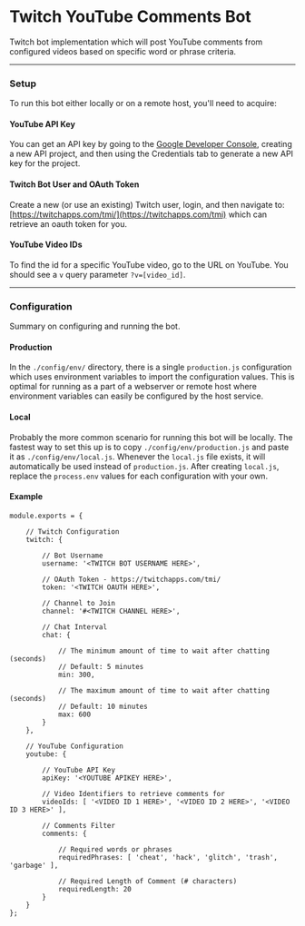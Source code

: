 # Twitch YouTube Comments Bot
Twitch bot implementation which will post YouTube comments from configured videos based on specific word or phrase criteria. 

---- 

### Setup
To run this bot either locally or on a remote host, you'll need to acquire:

#### YouTube API Key
You can get an API key by going to the [Google Developer Console](https://console.developers.google.com/apis/dashboard), creating a new API project, and then using the Credentials tab to generate a new API key for the project. 

#### Twitch Bot User and OAuth Token
Create a new (or use an existing) Twitch user, login, and then navigate to: [https://twitchapps.com/tmi/](https://twitchapps.com/tmi) which can retrieve an oauth token for you.

#### YouTube Video IDs
To find the id for a specific YouTube video, go to the URL on YouTube. You should see a `v` query parameter `?v=[video_id]`. 

---- 

### Configuration
Summary on configuring and running the bot.

#### Production
In the `./config/env/` directory, there is a single `production.js` configuration which uses environment variables to import the configuration values. This is optimal for running as a part of a webserver or remote host where environment variables can easily be configured by the host service. 

#### Local
Probably the more common scenario for running this bot will be locally. The fastest way to set this up is to copy `./config/env/production.js` and paste it as `./config/env/local.js`. Whenever the `local.js` file exists, it will automatically be used instead of `production.js`. After creating `local.js`, replace the `process.env` values for each configuration with your own. 

#### Example
```
module.exports = {

    // Twitch Configuration
    twitch: {
        
        // Bot Username
        username: '<TWITCH BOT USERNAME HERE>',

        // OAuth Token - https://twitchapps.com/tmi/
        token: '<TWITCH OAUTH HERE>',

        // Channel to Join
        channel: '#<TWITCH CHANNEL HERE>',

        // Chat Interval
        chat: {
            
            // The minimum amount of time to wait after chatting (seconds)
            // Default: 5 minutes
            min: 300,

            // The maximum amount of time to wait after chatting (seconds)
            // Default: 10 minutes
            max: 600
        }
    },

    // YouTube Configuration
    youtube: {
        
        // YouTube API Key
        apiKey: '<YOUTUBE APIKEY HERE>',

        // Video Identifiers to retrieve comments for
        videoIds: [ '<VIDEO ID 1 HERE>', '<VIDEO ID 2 HERE>', '<VIDEO ID 3 HERE>' ],

        // Comments Filter
        comments: {

            // Required words or phrases
            requiredPhrases: [ 'cheat', 'hack', 'glitch', 'trash', 'garbage' ],

            // Required Length of Comment (# characters)
            requiredLength: 20
        }
    }
};
```
